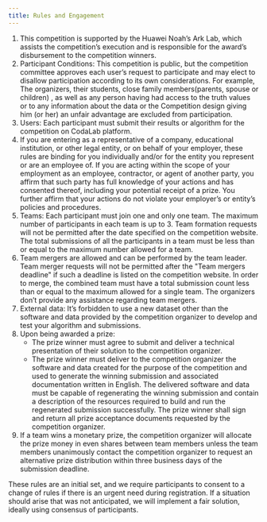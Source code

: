 ```yaml
---
title: Rules and Engagement
---
```


1. This competition is supported by the Huawei Noah’s Ark Lab, which assists the competition’s execution and is responsible for the award’s disbursement to the competition winners.
2. Participant Conditions: This competition is public, but the competition committee approves each user’s request to participate and may elect to disallow participation according to its own considerations. For example, The organizers, their students, close family members(parents, spouse or children) , as well as any person having had access to the truth values or to any information about the data or the Competition design giving him (or her) an unfair advantage are excluded from participation.
3. Users: Each participant must submit their results or algorithm for the competition on CodaLab platform.
4. If you are entering as a representative of a company, educational institution, or other legal entity, or on behalf of your employer, these rules are binding for you individually and/or for the entity you represent or are an employee of. If you are acting within the scope of your employment as an employee, contractor, or agent of another party, you affirm that such party has full knowledge of your actions and has consented thereof, including your potential receipt of a prize. You further affirm that your actions do not violate your employer’s or entity’s policies and procedures.
5. Teams: Each participant must join one and only one team. The maximum number of participants in each team is up to 3. Team formation requests will not be permitted after the date specified on the competition website. The total submissions of all the participants in a team must be less than or equal to the maximum number allowed for a team.
6. Team mergers are allowed and can be performed by the team leader. Team merger requests will not be permitted after the "Team mergers deadline" if such a deadline is listed on the competition website. In order to merge, the combined team must have a total submission count less than or equal to the maximum allowed for a single team. The organizers don’t provide any assistance regarding team mergers.
7. External data: It’s forbidden to use a new dataset other than the software and data provided by the competition organizer to develop and test your algorithm and submissions.
8. Upon being awarded a prize:
   +  The prize winner must agree to submit and deliver a technical presentation of their solution to the competition organizer.
   +  The prize winner must deliver to the competition organizer the software and data created for the purpose of the competition and used to generate the winning submission and associated documentation written in English. The delivered software and data must be capable of regenerating the winning submission and contain a description of the resources required to build and run the regenerated submission successfully. The prize winner shall sign and return all prize acceptance documents requested by the competition organizer.
9. If a team wins a monetary prize, the competition organizer will allocate the prize money in even shares between team members unless the team members unanimously contact the competition organizer to request an alternative prize distribution within three business days of the submission deadline.

These rules are an initial set, and we require participants to consent to a change of rules if there is an urgent need during registration. If a situation should arise that was not anticipated, we will implement a fair solution, ideally using consensus of participants.

